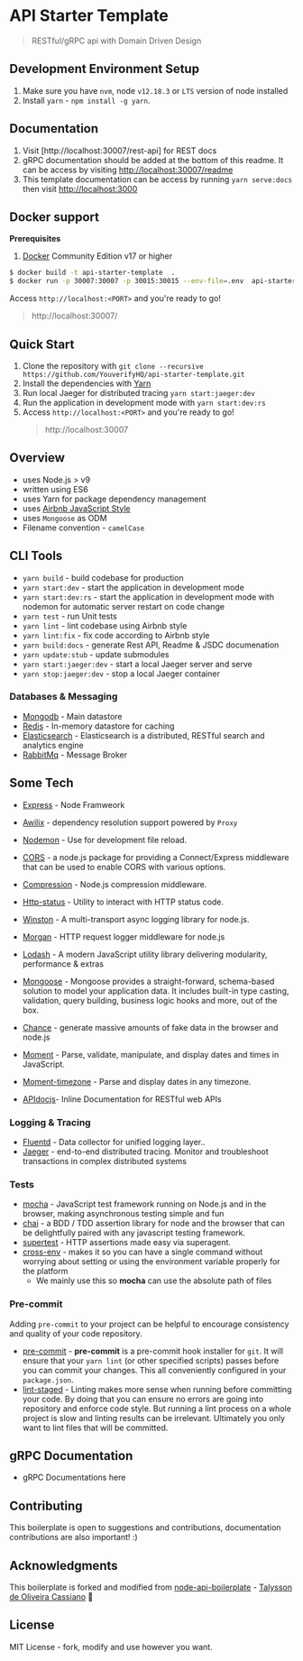 # API Starter Template

> RESTful/gRPC api with Domain Driven Design

## Development Environment Setup

1.  Make sure you have `nvm`, node `v12.18.3` or `LTS` version of node installed
2.  Install `yarn` - `npm install -g yarn`.

## Documentation

1. Visit [http://localhost:30007/rest-api] for REST docs
2. gRPC documentation should be added at the bottom of this readme. It can be access by visiting [http://localhost:30007/readme](http://localhost:30007/readme)
3. This template documentation can be access by running `yarn serve:docs` then visit [http://localhost:3000](http://localhost:3000)

## Docker support

**Prerequisites**

1. [Docker](https://www.docker.com/products/docker-engine) Community Edition v17 or higher

```sh
$ docker build -t api-starter-template  .
$ docker run -p 30007:30007 -p 30015:30015 --env-file=.env  api-starter-template
```

Access `http://localhost:<PORT>` and you're ready to go!

> http://localhost:30007/

## Quick Start

1. Clone the repository with `git clone --recursive https://github.com/YouverifyHQ/api-starter-template.git`
2. Install the dependencies with [Yarn](https://yarnpkg.com/en/docs/install/)
3. Run local Jaeger for distributed tracing `yarn start:jaeger:dev`
4. Run the application in development mode with `yarn start:dev:rs`
5. Access `http://localhost:<PORT>` and you're ready to go!
   > http://localhost:30007

## Overview

- uses Node.js > v9
- written using ES6
- uses Yarn for package dependency management
- uses [Airbnb JavaScript Style](https://github.com/airbnb/javascript)
- uses `Mongoose` as ODM
- Filename convention - `camelCase`

## CLI Tools

- `yarn build` - build codebase for production
- `yarn start:dev` - start the application in development mode
- `yarn start:dev:rs` - start the application in development mode with nodemon for automatic server restart on code change
- `yarn test` - run Unit tests
- `yarn lint` - lint codebase using Airbnb style
- `yarn lint:fix` - fix code according to Airbnb style
- `yarn build:docs` - generate Rest API, Readme & JSDC documenation
- `yarn update:stub` - update submodules
- `yarn start:jaeger:dev` - start a local Jaeger server and serve
- `yarn stop:jaeger:dev` - stop a local Jaeger container

### Databases & Messaging

- [Mongodb](https://www.mongodb.com) - Main datastore
- [Redis](https://redis.io/) - In-memory datastore for caching
- [Elasticsearch](https://www.elastic.co/elasticsearch/) - Elasticsearch is a distributed, RESTful search and analytics engine
- [RabbitMq](https://www.rabbitmq.com/) - Message Broker

## Some Tech

- [Express](https://expressjs.com/) - Node Framweork
- [Awilix](https://github.com/jeffijoe/awilix) - dependency resolution support powered by `Proxy`
- [Nodemon](https://nodemon.io/) - Use for development file reload.
- [CORS](https://github.com/expressjs/cors) - a node.js package for providing a Connect/Express middleware that can be used to enable CORS with various options.
- [Compression](https://github.com/expressjs/compression) - Node.js compression middleware.
- [Http-status](https://github.com/adaltas/node-http-status) - Utility to interact with HTTP status code.
- [Winston](https://github.com/winstonjs/winston) - A multi-transport async logging library for node.js.
- [Morgan](https://github.com/expressjs/morgan) - HTTP request logger middleware for node.js
- [Lodash](https://lodash.com/) - A modern JavaScript utility library delivering modularity, performance & extras
- [Mongoose](https://mongoosejs.com/) - Mongoose provides a straight-forward, schema-based solution to model your application data. It includes built-in type casting, validation, query building, business logic hooks and more, out of the box.
- [Chance](https://chancejs.com/) - generate massive amounts of fake data in the browser and node.js

- [Moment](https://momentjs.com/) - Parse, validate, manipulate, and display dates and times in JavaScript.
- [Moment-timezone](https://momentjs.com/timezone/) - Parse and display dates in any timezone.

- [APIdocjs](https://apidocjs.com/)- Inline Documentation for RESTful web APIs

### Logging & Tracing

- [Fluentd](https://www.fluentd.org/) - Data collector for unified logging layer..
- [Jaeger](https://www.jaegertracing.io/) - end-to-end distributed tracing.
  Monitor and troubleshoot transactions in complex distributed systems

### Tests

- [mocha](https://mochajs.org/) - JavaScript test framework running on Node.js and in the browser, making asynchronous testing simple and fun
- [chai](http://chaijs.com/) - a BDD / TDD assertion library for node and the browser that can be delightfully paired with any javascript testing framework.
- [supertest](https://github.com/visionmedia/supertest) - HTTP assertions made easy via superagent.
- [cross-env](https://github.com/kentcdodds/cross-env) - makes it so you can have a single command without worrying about setting or using the environment variable properly for the platform
  - We mainly use this so **mocha** can use the absolute path of files

### Pre-commit

Adding `pre-commit` to your project can be helpful to encourage consistency and quality of your code repository.

- [pre-commit](https://github.com/observing/pre-commit) - **pre-commit** is a pre-commit hook installer for `git`. It will ensure that your `yarn lint` (or other specified scripts) passes before you can commit your changes. This all conveniently configured in your `package.json`.
- [lint-staged](https://github.com/okonet/lint-staged) - Linting makes more sense when running before committing your code. By doing that you can ensure no errors are going into repository and enforce code style. But running a lint process on a whole project is slow and linting results can be irrelevant. Ultimately you only want to lint files that will be committed.

## gRPC Documentation

- gRPC Documentations here

## Contributing

This boilerplate is open to suggestions and contributions, documentation contributions are also important! :)

## Acknowledgments

This boilerplate is forked and modified from [node-api-boilerplate](https://github.com/talyssonoc/node-api-boilerplate) - [Talysson de Oliveira Cassiano](https://github.com/talyssonoc) :clap:

## License

MIT License - fork, modify and use however you want.

